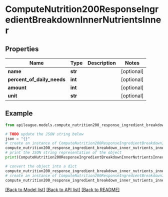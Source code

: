 # ComputeNutrition200ResponseIngredientBreakdownInnerNutrientsInner


## Properties

Name | Type | Description | Notes
------------ | ------------- | ------------- | -------------
**name** | **str** |  | [optional] 
**percent_of_daily_needs** | **int** |  | [optional] 
**amount** | **int** |  | [optional] 
**unit** | **str** |  | [optional] 

## Example

```python
from apileague.models.compute_nutrition200_response_ingredient_breakdown_inner_nutrients_inner import ComputeNutrition200ResponseIngredientBreakdownInnerNutrientsInner

# TODO update the JSON string below
json = "{}"
# create an instance of ComputeNutrition200ResponseIngredientBreakdownInnerNutrientsInner from a JSON string
compute_nutrition200_response_ingredient_breakdown_inner_nutrients_inner_instance = ComputeNutrition200ResponseIngredientBreakdownInnerNutrientsInner.from_json(json)
# print the JSON string representation of the object
print(ComputeNutrition200ResponseIngredientBreakdownInnerNutrientsInner.to_json())

# convert the object into a dict
compute_nutrition200_response_ingredient_breakdown_inner_nutrients_inner_dict = compute_nutrition200_response_ingredient_breakdown_inner_nutrients_inner_instance.to_dict()
# create an instance of ComputeNutrition200ResponseIngredientBreakdownInnerNutrientsInner from a dict
compute_nutrition200_response_ingredient_breakdown_inner_nutrients_inner_from_dict = ComputeNutrition200ResponseIngredientBreakdownInnerNutrientsInner.from_dict(compute_nutrition200_response_ingredient_breakdown_inner_nutrients_inner_dict)
```
[[Back to Model list]](../README.md#documentation-for-models) [[Back to API list]](../README.md#documentation-for-api-endpoints) [[Back to README]](../README.md)


